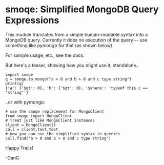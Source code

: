 smoqe: Simplified MongoDB Query Expressions
============================================

This module translates from a simple human-readable syntax
into a MongoDB query. Currently it does no execution of
the query -- use something like pymongo for that (as shown below).

For sample usage, etc., see the docs.

But here's a teaser, showing how you might use it, standalone..

	import smoqe
    q = smoqe.to_mongo("a > 0 and b > 0 and c type string")
    print(q)
    {'a': {'$gt': 0}, 'b': {'$gt': 0}, '$where': 'typeof this.c == "string"'}


..or with pymongo:

    # use the smoqe replacement for MongoClient
    from smoqe import MongoClient
    # treat just like MongoClient instances
    client = MongoClient()
	coll = client.test.test
    # now you can use the simplified syntax in queries
	coll.find("a > 0 and b > 0 and c type string")


Happy Trails!

-DanG
